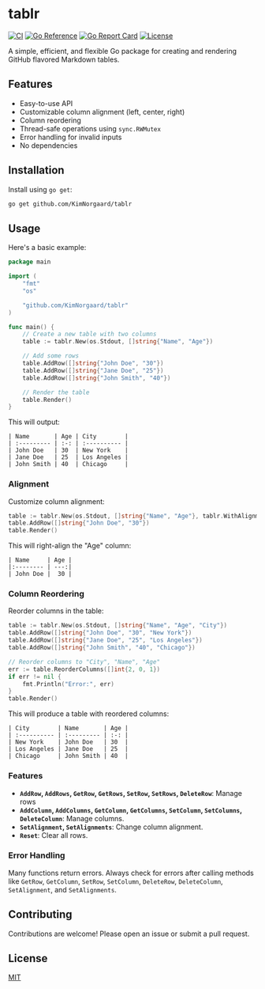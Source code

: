 # tablr

[![CI](https://github.com/KimNorgaard/tablr/actions/workflows/ci.yaml/badge.svg)](https://github.com/KimNorgaard/tablr/actions/workflows/ci.yaml)
[![Go Reference](https://pkg.go.dev/badge/github.com/KimNorgaard/tablr)](https://pkg.go.dev/github.com/KimNorgaard/tablr)
[![Go Report Card](https://goreportcard.com/badge/github.com/KimNorgaard/tablr)](https://goreportcard.com/report/github.com/KimNorgaard/tablr)
[![License](https://img.shields.io/github/license/KimNorgaard/tablr)](LICENSE)

A simple, efficient, and flexible Go package for creating and rendering GitHub
flavored Markdown tables.

## Features

-   Easy-to-use API
-   Customizable column alignment (left, center, right)
-   Column reordering
-   Thread-safe operations using `sync.RWMutex`
-   Error handling for invalid inputs
-   No dependencies

## Installation

Install using `go get`:

```bash
go get github.com/KimNorgaard/tablr
```

## Usage

Here's a basic example:

```go
package main

import (
	"fmt"
	"os"

	"github.com/KimNorgaard/tablr"
)

func main() {
	// Create a new table with two columns
	table := tablr.New(os.Stdout, []string{"Name", "Age"})

	// Add some rows
	table.AddRow([]string{"John Doe", "30"})
	table.AddRow([]string{"Jane Doe", "25"})
	table.AddRow([]string{"John Smith", "40"})

	// Render the table
	table.Render()
}
```

This will output:

```
| Name       | Age | City        |
| :--------- | :-: | :---------- |
| John Doe   | 30  | New York    |
| Jane Doe   | 25  | Los Angeles |
| John Smith | 40  | Chicago     |
```

### Alignment

Customize column alignment:

```go
table := tablr.New(os.Stdout, []string{"Name", "Age"}, tablr.WithAlignments([]tablr.Alignment{tablr.AlignLeft, tablr.AlignRight}))
table.AddRow([]string{"John Doe", "30"})
table.Render()
```

This will right-align the "Age" column:

```
| Name     | Age |
|:-------- | ---:|
| John Doe |  30 |
```

### Column Reordering

Reorder columns in the table:

```go
table := tablr.New(os.Stdout, []string{"Name", "Age", "City"})
table.AddRow([]string{"John Doe", "30", "New York"})
table.AddRow([]string{"Jane Doe", "25", "Los Angeles"})
table.AddRow([]string{"John Smith", "40", "Chicago"})

// Reorder columns to "City", "Name", "Age"
err := table.ReorderColumns([]int{2, 0, 1})
if err != nil {
    fmt.Println("Error:", err)
}
table.Render()
```

This will produce a table with reordered columns:

```
| City        | Name       | Age |
| :---------- | :--------- | :-: |
| New York    | John Doe   | 30  |
| Los Angeles | Jane Doe   | 25  |
| Chicago     | John Smith | 40  |
```

### Features

-   **`AddRow`, `AddRows`, `GetRow`, `GetRows`, `SetRow`,
    `SetRows`, `DeleteRow`**: Manage rows
-   **`AddColumn`, `AddColumns`, `GetColumn`, `GetColumns`,
    `SetColumn`, `SetColumns`, `DeleteColumn`**: Manage columns.
-   **`SetAlignment`, `SetAlignments`**: Change column alignment.
-   **`Reset`**: Clear all rows.

### Error Handling

Many functions return errors. Always check for errors after calling methods like
`GetRow`, `GetColumn`, `SetRow`, `SetColumn`, `DeleteRow`,
`DeleteColumn`, `SetAlignment`, and `SetAlignments`.

## Contributing

Contributions are welcome! Please open an issue or submit a pull request.

## License

[MIT](LICENSE)
